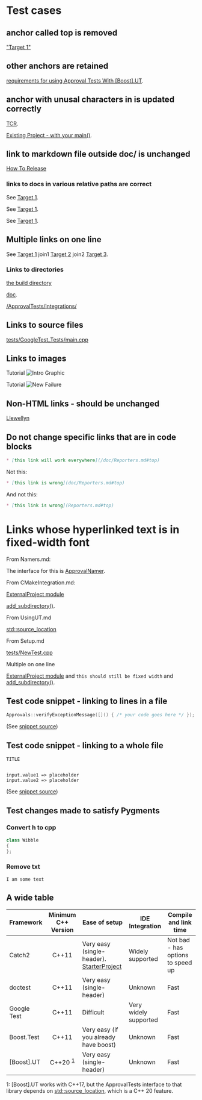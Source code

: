 <!--
GENERATED FILE - DO NOT EDIT
This file was generated by [MarkdownSnippets](https://github.com/SimonCropp/MarkdownSnippets).
Source File: /doc/mdsource/Tutorial.source.md
To change this file edit the source file and then execute ./run_markdown_templates.sh.
-->

# Test cases



## anchor called top is removed

["Target 1"](DisposableObjects.html)

## other anchors are retained

[requirements for using Approval Tests With \[Boost\].UT](UsingUT.html#requirements).

## anchor with unusal characters in is updated correctly

[TCR](Glossary.html#test-commit-revert-tcr).

[Existing Project - with your main()](UsingCatch.html#existing-project-with-your-main).

## link to markdown file outside doc/ is unchanged

[How To Release](https://github.com/approvals/ApprovalTests.cpp/blob/master/build/HowToRelease.md#top)

### links to docs in various relative paths are correct

See [Target 1](subdir1/Doc1.html#target1).

See [Target 1](subdir/Doc1.html#target1).

See [Target 1](Doc1.html#target1).

## Multiple links on one line

See [Target 1](Doc1.html#target1) join1 [Target 2](Doc2.html#target3) join2 [Target 3](Doc3.html#target3).

### Links to directories

[the build directory](https://github.com/approvals/ApprovalTests.cpp/tree/master/build)

[doc](https://github.com/approvals/ApprovalTests.cpp/tree/master/doc).

[/ApprovalTests/integrations/](https://github.com/approvals/ApprovalTests.cpp/tree/master/ApprovalTests/integrations)

## Links to source files

[tests/GoogleTest_Tests/main.cpp](https://github.com/approvals/ApprovalTests.cpp/blob/master/tests/GoogleTest_Tests/main.cpp)

## Links to images

Tutorial ![Intro Graphic](https://github.com/approvals/ApprovalTests.cpp/blob/master/doc/images/ApprovalTests.cpp.IntroGraphic.gif?raw=true)

Tutorial ![New Failure](https://github.com/approvals/ApprovalTests.cpp/blob/master/doc/images/tutorial/01_new_failure.png?raw=true)

## Non-HTML links - should be unchanged

[Llewellyn](mailto:llewellyn.falco@gmail.com)

## Do not change specific links that are in code blocks

```md
* [this link will work everywhere](/doc/Reporters.md#top)
```

Not this:

```md
* [this link is wrong](doc/Reporters.md#top)
```

And not this:

```md
* [this link is wrong](Reporters.md#top)
```

# Links whose hyperlinked text is in fixed-width font

From Namers.md:

The interface for this is [ApprovalNamer](https://github.com/approvals/ApprovalTests.cpp/blob/master/ApprovalTests/core/ApprovalNamer.h).

From CMakeIntegration.md:

[ExternalProject module](https://cmake.org/cmake/help/latest/module/ExternalProject.html)

[add_subdirectory()](https://cmake.org/cmake/help/latest/command/add_subdirectory.html).

From UsingUT.md

[std::source_location](https://en.cppreference.com/w/cpp/utility/source_location)

From Setup.md

[tests/NewTest.cpp](https://github.com/approvals/ApprovalTests.cpp.StarterProject/blob/master/tests/NewTest.cpp)

Multiple on one line

[ExternalProject module](https://cmake.org/cmake/help/latest/module/ExternalProject.html) and `this should still be fixed width` and [add_subdirectory()](https://cmake.org/cmake/help/latest/command/add_subdirectory.html).

## Test code snippet - linking to lines in a file

```cpp
Approvals::verifyExceptionMessage([]() { /* your code goes here */ });
```
(See [snippet source](https://github.com/approvals/ApprovalTests.cpp/blob/master/tests/DocTest_Tests/ApprovalsTests.cpp#L105-L107))

## Test code snippet - linking to a whole file

```
TITLE


input.value1 => placeholder
input.value2 => placeholder

```
(See [snippet source](https://github.com/approvals/ApprovalTests.cpp/blob/master/tests/DocTest_Tests/approval_tests/VectorTests.VerifyAllStartingPoint.approved.txt#L1-L6))

## Test changes made to satisfy Pygments

### Convert h to cpp

```cpp
class Wibble
{
};
```

### Remove txt

```
I am some text
```

## A wide table

| Framework | Minimum C++ Version | Ease of setup | IDE Integration | Compile and link time |
| -----     | :----:              | -----         | -----           | -----                 |
| Catch2    | C++11 | Very easy (single-header). [StarterProject](https://github.com/approvals/ApprovalTests.Cpp.StarterProject) | Widely supported | Not bad - has options to speed up |
| doctest | C++11 | Very easy (single-header) | Unknown | Fast |
| Google Test | C++11 | Difficult | Very widely supported | Fast |
| Boost.Test | C++11 | Very easy (if you already have boost)          | Unknown               | Fast                              |
| \[Boost\].UT | C++20 <sup>[1](#footnote1)</sup> | Very easy (single-header)                                    | Unknown               | Fast                              |

<a name="footnote1">1</a>: \[Boost\].UT works with C++17, but the ApprovalTests interface to that library depends on [std::source_location](https://en.cppreference.com/w/cpp/utility/source_location), which is a C++ 20 feature. 


